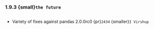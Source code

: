 ### 1.9.3 {small}`the future`

```{rubric} Bug fixes
```

* Variety of fixes against pandas 2.0.0rc0 {pr}`2434` {smaller}`I Virshup`
